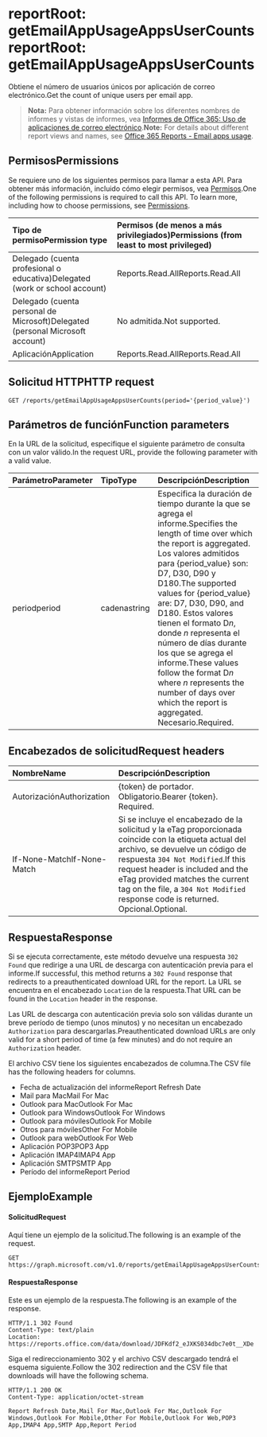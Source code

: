 # <a name="reportroot-getemailappusageappsusercounts"></a><span data-ttu-id="53cba-101">reportRoot: getEmailAppUsageAppsUserCounts</span><span class="sxs-lookup"><span data-stu-id="53cba-101">reportRoot: getEmailAppUsageAppsUserCounts</span></span>

<span data-ttu-id="53cba-102">Obtiene el número de usuarios únicos por aplicación de correo electrónico.</span><span class="sxs-lookup"><span data-stu-id="53cba-102">Get the count of unique users per email app.</span></span>

> <span data-ttu-id="53cba-103">**Nota:** Para obtener información sobre los diferentes nombres de informes y vistas de informes, vea [Informes de Office 365: Uso de aplicaciones de correo electrónico](https://support.office.com/client/Email-apps-usage-c2ce12a2-934f-4dd4-ba65-49b02be4703d).</span><span class="sxs-lookup"><span data-stu-id="53cba-103">**Note:** For details about different report views and names, see [Office 365 Reports - Email apps usage](https://support.office.com/client/Email-apps-usage-c2ce12a2-934f-4dd4-ba65-49b02be4703d).</span></span>

## <a name="permissions"></a><span data-ttu-id="53cba-104">Permisos</span><span class="sxs-lookup"><span data-stu-id="53cba-104">Permissions</span></span>

<span data-ttu-id="53cba-p101">Se requiere uno de los siguientes permisos para llamar a esta API. Para obtener más información, incluido cómo elegir permisos, vea [Permisos](../../../concepts/permissions_reference.md).</span><span class="sxs-lookup"><span data-stu-id="53cba-p101">One of the following permissions is required to call this API. To learn more, including how to choose permissions, see [Permissions](../../../concepts/permissions_reference.md).</span></span>

| <span data-ttu-id="53cba-107">Tipo de permiso</span><span class="sxs-lookup"><span data-stu-id="53cba-107">Permission type</span></span>                        | <span data-ttu-id="53cba-108">Permisos (de menos a más privilegiados)</span><span class="sxs-lookup"><span data-stu-id="53cba-108">Permissions (from least to most privileged)</span></span> |
| :------------------------------------- | :--------------------------------------- |
| <span data-ttu-id="53cba-109">Delegado (cuenta profesional o educativa)</span><span class="sxs-lookup"><span data-stu-id="53cba-109">Delegated (work or school account)</span></span>     | <span data-ttu-id="53cba-110">Reports.Read.All</span><span class="sxs-lookup"><span data-stu-id="53cba-110">Reports.Read.All</span></span>                         |
| <span data-ttu-id="53cba-111">Delegado (cuenta personal de Microsoft)</span><span class="sxs-lookup"><span data-stu-id="53cba-111">Delegated (personal Microsoft account)</span></span> | <span data-ttu-id="53cba-112">No admitida.</span><span class="sxs-lookup"><span data-stu-id="53cba-112">Not supported.</span></span>                           |
| <span data-ttu-id="53cba-113">Aplicación</span><span class="sxs-lookup"><span data-stu-id="53cba-113">Application</span></span>                            | <span data-ttu-id="53cba-114">Reports.Read.All</span><span class="sxs-lookup"><span data-stu-id="53cba-114">Reports.Read.All</span></span>                         |

## <a name="http-request"></a><span data-ttu-id="53cba-115">Solicitud HTTP</span><span class="sxs-lookup"><span data-stu-id="53cba-115">HTTP request</span></span>

<!-- { "blockType": "ignored" } --> 

```http
GET /reports/getEmailAppUsageAppsUserCounts(period='{period_value}')
```

## <a name="function-parameters"></a><span data-ttu-id="53cba-116">Parámetros de función</span><span class="sxs-lookup"><span data-stu-id="53cba-116">Function parameters</span></span>

<span data-ttu-id="53cba-117">En la URL de la solicitud, especifique el siguiente parámetro de consulta con un valor válido.</span><span class="sxs-lookup"><span data-stu-id="53cba-117">In the request URL, provide the following parameter with a valid value.</span></span>

| <span data-ttu-id="53cba-118">Parámetro</span><span class="sxs-lookup"><span data-stu-id="53cba-118">Parameter</span></span> | <span data-ttu-id="53cba-119">Tipo</span><span class="sxs-lookup"><span data-stu-id="53cba-119">Type</span></span>   | <span data-ttu-id="53cba-120">Descripción</span><span class="sxs-lookup"><span data-stu-id="53cba-120">Description</span></span>                              |
| :-------- | :----- | :--------------------------------------- |
| <span data-ttu-id="53cba-121">period</span><span class="sxs-lookup"><span data-stu-id="53cba-121">period</span></span>    | <span data-ttu-id="53cba-122">cadena</span><span class="sxs-lookup"><span data-stu-id="53cba-122">string</span></span> | <span data-ttu-id="53cba-123">Especifica la duración de tiempo durante la que se agrega el informe.</span><span class="sxs-lookup"><span data-stu-id="53cba-123">Specifies the length of time over which the report is aggregated.</span></span> <span data-ttu-id="53cba-124">Los valores admitidos para {period_value} son: D7, D30, D90 y D180.</span><span class="sxs-lookup"><span data-stu-id="53cba-124">The supported values for {period_value} are: D7, D30, D90, and D180.</span></span> <span data-ttu-id="53cba-125">Estos valores tienen el formato D*n*, donde *n* representa el número de días durante los que se agrega el informe.</span><span class="sxs-lookup"><span data-stu-id="53cba-125">These values follow the format D*n* where *n* represents the number of days over which the report is aggregated.</span></span> <span data-ttu-id="53cba-126">Necesario.</span><span class="sxs-lookup"><span data-stu-id="53cba-126">Required.</span></span> |

## <a name="request-headers"></a><span data-ttu-id="53cba-127">Encabezados de solicitud</span><span class="sxs-lookup"><span data-stu-id="53cba-127">Request headers</span></span>

| <span data-ttu-id="53cba-128">Nombre</span><span class="sxs-lookup"><span data-stu-id="53cba-128">Name</span></span>          | <span data-ttu-id="53cba-129">Descripción</span><span class="sxs-lookup"><span data-stu-id="53cba-129">Description</span></span>                              |
| :------------ | :--------------------------------------- |
| <span data-ttu-id="53cba-130">Autorización</span><span class="sxs-lookup"><span data-stu-id="53cba-130">Authorization</span></span> | <span data-ttu-id="53cba-p103">{token} de portador. Obligatorio.</span><span class="sxs-lookup"><span data-stu-id="53cba-p103">Bearer {token}. Required.</span></span>                |
| <span data-ttu-id="53cba-133">If-None-Match</span><span class="sxs-lookup"><span data-stu-id="53cba-133">If-None-Match</span></span> | <span data-ttu-id="53cba-134">Si se incluye el encabezado de la solicitud y la eTag proporcionada coincide con la etiqueta actual del archivo, se devuelve un código de respuesta `304 Not Modified`.</span><span class="sxs-lookup"><span data-stu-id="53cba-134">If this request header is included and the eTag provided matches the current tag on the file, a `304 Not Modified` response code is returned.</span></span> <span data-ttu-id="53cba-135">Opcional.</span><span class="sxs-lookup"><span data-stu-id="53cba-135">Optional.</span></span> |

## <a name="response"></a><span data-ttu-id="53cba-136">Respuesta</span><span class="sxs-lookup"><span data-stu-id="53cba-136">Response</span></span>

<span data-ttu-id="53cba-137">Si se ejecuta correctamente, este método devuelve una respuesta `302 Found` que redirige a una URL de descarga con autenticación previa para el informe.</span><span class="sxs-lookup"><span data-stu-id="53cba-137">If successful, this method returns a `302 Found` response that redirects to a preauthenticated download URL for the report.</span></span> <span data-ttu-id="53cba-138">La URL se encuentra en el encabezado `Location` de la respuesta.</span><span class="sxs-lookup"><span data-stu-id="53cba-138">That URL can be found in the `Location` header in the response.</span></span>

<span data-ttu-id="53cba-139">Las URL de descarga con autenticación previa solo son válidas durante un breve período de tiempo (unos minutos) y no necesitan un encabezado `Authorization` para descargarlas.</span><span class="sxs-lookup"><span data-stu-id="53cba-139">Preauthenticated download URLs are only valid for a short period of time (a few minutes) and do not require an `Authorization` header.</span></span>

<span data-ttu-id="53cba-140">El archivo CSV tiene los siguientes encabezados de columna.</span><span class="sxs-lookup"><span data-stu-id="53cba-140">The CSV file has the following headers for columns.</span></span>

- <span data-ttu-id="53cba-141">Fecha de actualización del informe</span><span class="sxs-lookup"><span data-stu-id="53cba-141">Report Refresh Date</span></span>
- <span data-ttu-id="53cba-142">Mail para Mac</span><span class="sxs-lookup"><span data-stu-id="53cba-142">Mail For Mac</span></span>
- <span data-ttu-id="53cba-143">Outlook para Mac</span><span class="sxs-lookup"><span data-stu-id="53cba-143">Outlook For Mac</span></span>
- <span data-ttu-id="53cba-144">Outlook para Windows</span><span class="sxs-lookup"><span data-stu-id="53cba-144">Outlook For Windows</span></span>
- <span data-ttu-id="53cba-145">Outlook para móviles</span><span class="sxs-lookup"><span data-stu-id="53cba-145">Outlook For Mobile</span></span>
- <span data-ttu-id="53cba-146">Otros para móviles</span><span class="sxs-lookup"><span data-stu-id="53cba-146">Other For Mobile</span></span>
- <span data-ttu-id="53cba-147">Outlook para web</span><span class="sxs-lookup"><span data-stu-id="53cba-147">Outlook For Web</span></span>
- <span data-ttu-id="53cba-148">Aplicación POP3</span><span class="sxs-lookup"><span data-stu-id="53cba-148">POP3 App</span></span>
- <span data-ttu-id="53cba-149">Aplicación IMAP4</span><span class="sxs-lookup"><span data-stu-id="53cba-149">IMAP4 App</span></span>
- <span data-ttu-id="53cba-150">Aplicación SMTP</span><span class="sxs-lookup"><span data-stu-id="53cba-150">SMTP App</span></span>
- <span data-ttu-id="53cba-151">Período del informe</span><span class="sxs-lookup"><span data-stu-id="53cba-151">Report Period</span></span>

## <a name="example"></a><span data-ttu-id="53cba-152">Ejemplo</span><span class="sxs-lookup"><span data-stu-id="53cba-152">Example</span></span>

#### <a name="request"></a><span data-ttu-id="53cba-153">Solicitud</span><span class="sxs-lookup"><span data-stu-id="53cba-153">Request</span></span>

<span data-ttu-id="53cba-154">Aquí tiene un ejemplo de la solicitud.</span><span class="sxs-lookup"><span data-stu-id="53cba-154">The following is an example of the request.</span></span>

<!--{
  "blockType": "request",
  "isComposable": true,
  "name": "reportroot_getemailappusageappsusercounts"
}-->

```http
GET https://graph.microsoft.com/v1.0/reports/getEmailAppUsageAppsUserCounts(period='D7')
```

#### <a name="response"></a><span data-ttu-id="53cba-155">Respuesta</span><span class="sxs-lookup"><span data-stu-id="53cba-155">Response</span></span>

<span data-ttu-id="53cba-156">Este es un ejemplo de la respuesta.</span><span class="sxs-lookup"><span data-stu-id="53cba-156">The following is an example of the response.</span></span>

<!-- {
  "blockType": "response",
  "truncated": true,
  "@odata.type": "microsoft.graph.report"
} -->

```http
HTTP/1.1 302 Found
Content-Type: text/plain
Location: https://reports.office.com/data/download/JDFKdf2_eJXKS034dbc7e0t__XDe
```

<span data-ttu-id="53cba-157">Siga el redireccionamiento 302 y el archivo CSV descargado tendrá el esquema siguiente.</span><span class="sxs-lookup"><span data-stu-id="53cba-157">Follow the 302 redirection and the CSV file that downloads will have the following schema.</span></span>

<!-- { "blockType": "ignored" } --> 

```http
HTTP/1.1 200 OK
Content-Type: application/octet-stream

Report Refresh Date,Mail For Mac,Outlook For Mac,Outlook For Windows,Outlook For Mobile,Other For Mobile,Outlook For Web,POP3 App,IMAP4 App,SMTP App,Report Period
```
